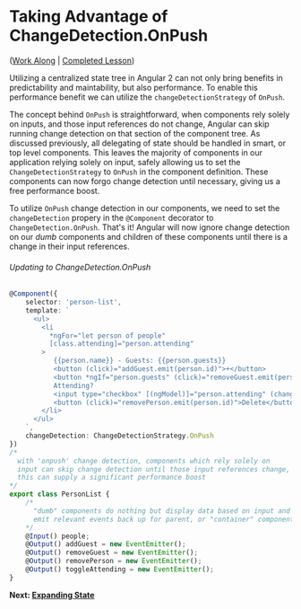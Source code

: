 # Taking Advantage of ChangeDetection.OnPush

([Work Along](https://plnkr.co/edit/07HfvgkoNejiC8joyHNL?p=preview) | [Completed Lesson](https://plnkr.co/edit/BnaL3Mz1sLImeROMnE3z?p=preview))

Utilizing a centralized state tree in Angular 2 can not only bring benefits in predictability and maintability, but also performance. To enable this performance benefit we can utilize the `changeDetectionStrategy` of `OnPush`. 

The concept behind `OnPush` is straightforward, when components rely solely on inputs, and those input references do not change, Angular can skip running change detection on that section of the component tree. As discussed previously, all delegating of state should be handled in smart, or top level components. This leaves the majority of components in our application relying solely on input, safely allowing us to set the `ChangeDetectionStrategy` to `OnPush` in the component definition. These components can now forgo change detection until necessary, giving us a free performance boost.

To utilize `OnPush` change detection in our components, we need to set the `changeDetection` propery in the `@Component` decorator to `ChangeDetection.OnPush`. That's it! Angular will now ignore change detection on our *dumb* components and children of these components until there is a change in their input references. 

###### Updating to ChangeDetection.OnPush
```ts
@Component({
    selector: 'person-list',
    template: `
      <ul>
        <li 
          *ngFor="let person of people"
          [class.attending]="person.attending"
        >
           {{person.name}} - Guests: {{person.guests}}
           <button (click)="addGuest.emit(person.id)">+</button>
           <button *ngIf="person.guests" (click)="removeGuest.emit(person.id)">-</button>
           Attending?
           <input type="checkbox" [(ngModel)]="person.attending" (change)="toggleAttending.emit(person.id)" />
           <button (click)="removePerson.emit(person.id)">Delete</button>
        </li>
      </ul>
    `,
    changeDetection: ChangeDetectionStrategy.OnPush
})
/*
  with 'onpush' change detection, components which rely solely on 
  input can skip change detection until those input references change,
  this can supply a significant performance boost
*/
export class PersonList {
    /*
      "dumb" components do nothing but display data based on input and 
      emit relevant events back up for parent, or "container" components to handle
    */
    @Input() people;
    @Output() addGuest = new EventEmitter();
    @Output() removeGuest = new EventEmitter();
    @Output() removePerson = new EventEmitter();
    @Output() toggleAttending = new EventEmitter();
}
```

**Next: [Expanding State](expanding_state.md)**